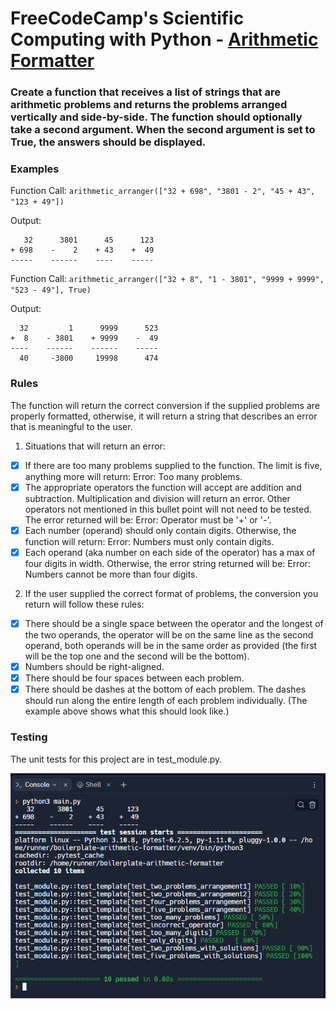 # FreeCodeCamp's Scientific Computing with Python - [Arithmetic Formatter](https://www.freecodecamp.org/learn/scientific-computing-with-python/scientific-computing-with-python-projects/arithmetic-formatter)

### Create a function that receives a list of strings that are arithmetic problems and returns the problems arranged vertically and side-by-side. The function should optionally take a second argument. When the second argument is set to True, the answers should be displayed.

### Examples

Function Call:
`arithmetic_arranger(["32 + 698", "3801 - 2", "45 + 43", "123 + 49"])`

Output:
```
   32      3801      45      123
+ 698    -    2    + 43    +  49
-----    ------    ----    -----
```

Function Call:
`arithmetic_arranger(["32 + 8", "1 - 3801", "9999 + 9999", "523 - 49"], True)`

Output:
```
  32         1      9999      523
+  8    - 3801    + 9999    -  49
----    ------    ------    -----
  40     -3800     19998      474
```

### Rules
The function will return the correct conversion if the supplied problems are properly formatted, otherwise, it will return a string that describes an error that is meaningful to the user.

1. Situations that will return an error:
- [x] If there are too many problems supplied to the function. The limit is five, anything more will return: Error: Too many problems.
- [x] The appropriate operators the function will accept are addition and subtraction. Multiplication and division will return an error. Other operators not mentioned in this bullet point will not need to be tested. The error returned will be: Error: Operator must be '+' or '-'.
- [x] Each number (operand) should only contain digits. Otherwise, the function will return: Error: Numbers must only contain digits.
- [x] Each operand (aka number on each side of the operator) has a max of four digits in width. Otherwise, the error string returned will be: Error: Numbers cannot be more than four digits.
2. If the user supplied the correct format of problems, the conversion you return will follow these rules:
- [x] There should be a single space between the operator and the longest of the two operands, the operator will be on the same line as the second operand, both operands will be in the same order as provided (the first will be the top one and the second will be the bottom).
- [x] Numbers should be right-aligned.
- [x] There should be four spaces between each problem.
- [x] There should be dashes at the bottom of each problem. The dashes should run along the entire length of each problem individually. (The example above shows what this should look like.)

### Testing
The unit tests for this project are in test_module.py.

![10 Passed in 0.08s](./passed_testing.png)
